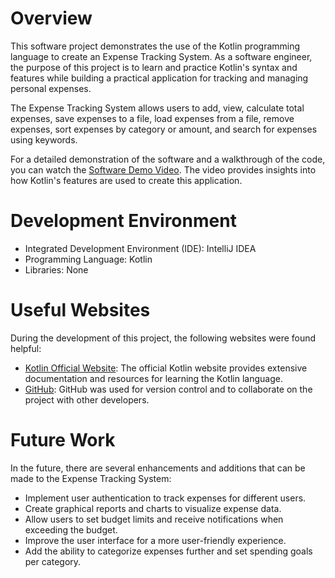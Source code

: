 # Overview

This software project demonstrates the use of the Kotlin programming language to create an Expense Tracking System. As a software engineer, the purpose of this project is to learn and practice Kotlin's syntax and features while building a practical application for tracking and managing personal expenses.

The Expense Tracking System allows users to add, view, calculate total expenses, save expenses to a file, load expenses from a file, remove expenses, sort expenses by category or amount, and search for expenses using keywords.

For a detailed demonstration of the software and a walkthrough of the code, you can watch the [Software Demo Video](http://youtube.link.goes.here). The video provides insights into how Kotlin's features are used to create this application.

# Development Environment

- Integrated Development Environment (IDE): IntelliJ IDEA
- Programming Language: Kotlin
- Libraries: None

# Useful Websites

During the development of this project, the following websites were found helpful:

- [Kotlin Official Website](https://kotlinlang.org/): The official Kotlin website provides extensive documentation and resources for learning the Kotlin language.
- [GitHub](https://github.com/): GitHub was used for version control and to collaborate on the project with other developers.

# Future Work

In the future, there are several enhancements and additions that can be made to the Expense Tracking System:

- Implement user authentication to track expenses for different users.
- Create graphical reports and charts to visualize expense data.
- Allow users to set budget limits and receive notifications when exceeding the budget.
- Improve the user interface for a more user-friendly experience.
- Add the ability to categorize expenses further and set spending goals per category.
